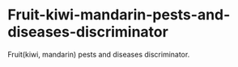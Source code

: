 # Fruit-kiwi-mandarin-pests-and-diseases-discriminator
Fruit(kiwi, mandarin) pests and diseases discriminator.
